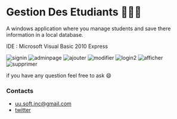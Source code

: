 # Gestion Des Etudiants 👨‍🎓🏫

A windows application where you manage students and save there information in a local database.

IDE : Microsoft Visual Basic 2010 Express

![signin](https://user-images.githubusercontent.com/63449913/166114596-523617c1-38fb-4d64-b35a-c1b0650b85e6.JPG)
![adminpage](https://user-images.githubusercontent.com/63449913/166114598-90d9fd9b-49f5-48dc-b8ec-4f0bc2824db5.JPG)
![ajouter](https://user-images.githubusercontent.com/63449913/166114600-fee43eeb-51f6-4abd-924f-06d67e0bd5f3.JPG)
![modifier](https://user-images.githubusercontent.com/63449913/166114601-f7986194-23e8-4c7b-b0ec-2698f46fa4fd.JPG)
![login2](https://user-images.githubusercontent.com/63449913/166114606-675a9aec-15fb-4037-b27d-0bda57a3d059.JPG)
![afficher](https://user-images.githubusercontent.com/63449913/166114607-60278545-f8d2-4599-9f97-46a4127d387f.JPG)
![supprimer](https://user-images.githubusercontent.com/63449913/166114604-38abc45e-a912-4b9e-adab-47aa5ff964e1.JPG)

if you have any question feel free to ask :smile:
### Contacts
* uu.soft.inc@gmail.com
* [twitter](https://twitter.com/yahya_lz)
